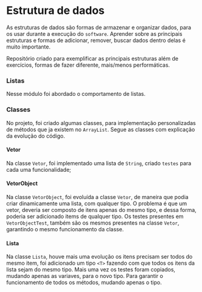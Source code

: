 # Estrutura de dados
As estruturas de dados são formas de armazenar e organizar dados, para os usar durante a execução do `software`.
Aprender sobre as principais estruturas e formas de adicionar, remover, buscar dados dentro delas é muito importante.

Repositório criado para exemplificar as principais estruturas além de exercícios, formas de fazer diferente, mais/menos performáticas.
### Listas
Nesse módulo foi abordado o comportamento de listas.
### Classes
No projeto, foi criado algumas classes, para implementação personalizadas de métodos  que ja existem no `ArrayList`. Segue as classes com explicação da evolução do código.
#### Vetor
Na classe `Vetor`, foi implementado uma lista de `String`, criado `testes` para cada uma funcionalidade;
#### VetorObject
Na classe `VetorObject`, foi evoluída a classe `Vetor`, de maneira que podia criar dinamicamente uma lista, com qualquer tipo.
O problema é que um vetor, deveria ser composto de itens apenas do mesmo tipo, e dessa forma, poderia ser adicionado items
de qualquer tipo. Os testes presentes em `VetorObjectTest`, também são os mesmos presentes na classe `Vetor`, garantindo o mesmo funcionamento da classe.
#### Lista
Na classe `Lista`, houve mais uma evolução os itens precisam ser todos do mesmo item, foi adicionado um tipo `<T>` fazendo com 
que todos os itens da lista sejam do mesmo tipo. Mais uma vez os testes foram copiados, mudando apenas as variaves, para o novo tipo.
Para garantir o funcionamento de todos os métodos, mudando apenas o tipo.
